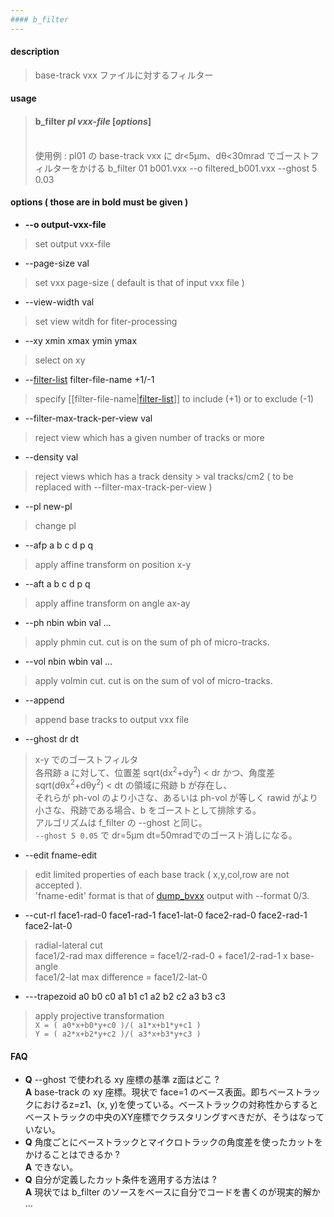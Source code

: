 ```yaml
---
#### b_filter
---
```


#### description
> base-track vxx ファイルに対するフィルター  

#### usage
> #### b_filter *pl* *vxx-file* [*options*]
> <br>
> 使用例 : pl01 の base-track vxx に dr&lt;5&mu;m、d&theta;&lt;30mrad でゴーストフィルターをかける  
> b_filter 01 b001.vxx --o filtered_b001.vxx --ghost 5 0.03  

#### options ( those are in **bold** must be given )
- **--o output-vxx-file**
> set output vxx-file  

- --page-size val
> set vxx page-size ( default is that of input vxx file )  

- --view-width val
> set view witdh for fiter-processing  

- --xy xmin xmax ymin ymax
> select on xy  

- --[filter-list](filter-list.md) filter-file-name +1/-1
> specify [[filter-file-name|[filter-list](filter-list.md)]] to include (+1) or to exclude (-1)  

- --filter-max-track-per-view val
> reject view which has a given number of tracks or more  

- --density val
> reject views which has a track density > val tracks/cm2 ( to be replaced with --filter-max-track-per-view )  

- --pl new-pl
> change pl  

- --afp a b c d p q
> apply affine transform on position x-y  

- --aft a b c d p q
> apply affine transform on angle ax-ay  

- --ph nbin wbin val ...
> apply phmin cut. cut is on the sum of ph of micro-tracks.  

- --vol nbin wbin val ...
> apply volmin cut. cut is on the sum of vol of micro-tracks.  

- --append
> append base tracks to output vxx file  

- --ghost dr dt
> x-y でのゴーストフィルタ   
> 各飛跡 a に対して、位置差 sqrt(dx<sup>2</sup>+dy<sup>2</sup>) &lt; dr かつ、角度差 sqrt(d&theta;x<sup>2</sup>+d&theta;y<sup>2</sup>) &lt; dt の領域に飛跡 b が存在し、  
> それらが ph-vol のより小さな、あるいは ph-vol が等しく rawid がより小さな、飛跡である場合、b をゴーストとして排除する。  
> アルゴリズムは f_filter の --ghost と同じ。  
> `--ghost 5 0.05` で dr=5&mu;m dt=50mradでのゴースト消しになる。  

- --edit fname-edit
> edit limited properties of each base track ( x,y,col,row are not accepted ).  
> 'fname-edit' format is that of [dump_bvxx](dump_bvxx.md) output with --format 0/3.  

- --cut-rl face1-rad-0 face1-rad-1 face1-lat-0 face2-rad-0 face2-rad-1 face2-lat-0
> radial-lateral cut  
> face1/2-rad max difference = face1/2-rad-0 + face1/2-rad-1 x base-angle  
> face1/2-lat max difference = face1/2-lat-0  

- ---trapezoid a0 b0 c0 a1 b1 c1 a2 b2 c2 a3 b3 c3  
> apply projective transformation  
> `X = ( a0*x+b0*y+c0 )/( a1*x+b1*y+c1 )`  
> `Y = ( a2*x+b2*y+c2 )/( a3*x+b3*y+c3 )`  

#### FAQ
- **Q** --ghost で使われる xy 座標の基準 z面はどこ ?  
  **A** base-track の xy 座標。現状で face=1 のベース表面。即ちベーストラックにおけるz=z1、(x, y)を使っている。ベーストラックの対称性からするとベーストラックの中央のXY座標でクラスタリングすべきだが、そうはなっていない。  
- **Q** 角度ごとにベーストラックとマイクロトラックの角度差を使ったカットをかけることはできるか ?  
  **A** できない。  
- **Q** 自分が定義したカット条件を適用する方法は ?  
  **A** 現状では b_filter のソースをベースに自分でコードを書くのが現実的解か ...  
